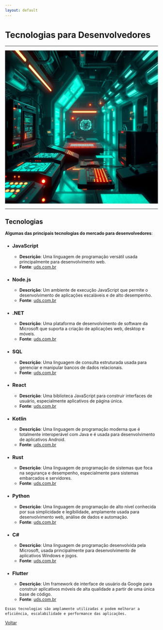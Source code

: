 ```yaml
---
layout: default
---
```


# Tecnologias para Desenvolvedores

* * *
![tecnologias](/assets/images/tecnologias.jpg)
* * *
## Tecnologias
**Algumas das principais tecnologias do mercado para desenvolvedores**:

- ### JavaScript
  - **Descrição**: Uma linguagem de programação versátil usada principalmente para desenvolvimento web.
  - **Fonte**: [uds.com.br](https://uds.com.br/blog/tecnologias-mais-usadas-desenvolvimento-software)

- ### Node.js
  - **Descrição**: Um ambiente de execução JavaScript que permite o desenvolvimento de aplicações escaláveis e de alto desempenho.
  - **Fonte**: [uds.com.br](https://uds.com.br/blog/tecnologias-mais-usadas-desenvolvimento-software)

- ### .NET
  - **Descrição**: Uma plataforma de desenvolvimento de software da Microsoft que suporta a criação de aplicações web, desktop e móveis.
  - **Fonte**: [uds.com.br](https://uds.com.br/blog/tecnologias-mais-usadas-desenvolvimento-software)

- ### SQL
  - **Descrição**: Uma linguagem de consulta estruturada usada para gerenciar e manipular bancos de dados relacionais.
  - **Fonte**: [uds.com.br](https://uds.com.br/blog/tecnologias-mais-usadas-desenvolvimento-software)

- ### React
  - **Descrição**: Uma biblioteca JavaScript para construir interfaces de usuário, especialmente aplicativos de página única.
  - **Fonte**: [uds.com.br](https://uds.com.br/blog/tecnologias-mais-usadas-desenvolvimento-software)

- ### Kotlin
  - **Descrição**: Uma linguagem de programação moderna que é totalmente interoperável com Java e é usada para desenvolvimento de aplicativos Android.
  - **Fonte**: [uds.com.br](https://uds.com.br/blog/tecnologias-mais-usadas-desenvolvimento-software)

- ### Rust
  - **Descrição**: Uma linguagem de programação de sistemas que foca na segurança e desempenho, especialmente para sistemas embarcados e servidores.
  - **Fonte**: [uds.com.br](https://uds.com.br/blog/tecnologias-mais-usadas-desenvolvimento-software)

- ### Python
  - **Descrição**: Uma linguagem de programação de alto nível conhecida por sua simplicidade e legibilidade, amplamente usada para desenvolvimento web, análise de dados e automação.
  - **Fonte**: [uds.com.br](https://uds.com.br/blog/tecnologias-mais-usadas-desenvolvimento-software)

- ### C#
  - **Descrição**: Uma linguagem de programação desenvolvida pela Microsoft, usada principalmente para desenvolvimento de aplicativos Windows e jogos.
  - **Fonte**: [uds.com.br](https://uds.com.br/blog/tecnologias-mais-usadas-desenvolvimento-software)

- ### Flutter
  - **Descrição**: Um framework de interface de usuário da Google para construir aplicativos móveis de alta qualidade a partir de uma única base de código.
  - **Fonte**: [uds.com.br](https://uds.com.br/blog/tecnologias-mais-usadas-desenvolvimento-software)

```
Essas tecnologias são amplamente utilizadas e podem melhorar a eficiência, escalabilidade e performance das aplicações.
```

[Voltar](./)

